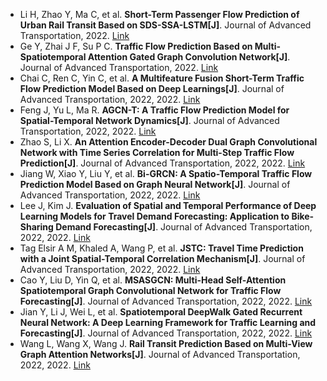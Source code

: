 * Li H, Zhao Y, Ma C, et al. <b>Short-Term Passenger Flow Prediction of Urban Rail Transit Based on SDS-SSA-LSTM[J]</b>. Journal of Advanced Transportation, 2022. [Link](https://www.hindawi.com/journals/jat/2022/2589681/)
* Ge Y, Zhai J F, Su P C. <b>Traffic Flow Prediction Based on Multi-Spatiotemporal Attention Gated Graph Convolution Network[J]</b>. Journal of Advanced Transportation, 2022. [Link](https://www.hindawi.com/journals/jat/2022/2723101/)
* Chai C, Ren C, Yin C, et al. <b>A Multifeature Fusion Short-Term Traffic Flow Prediction Model Based on Deep Learnings[J]</b>. Journal of Advanced Transportation, 2022, 2022. [Link](https://www.hindawi.com/journals/jat/2022/1702766/)
* Feng J, Yu L, Ma R. <b>AGCN-T: A Traffic Flow Prediction Model for Spatial-Temporal Network Dynamics[J]</b>. Journal of Advanced Transportation, 2022, 2022. [Link](https://www.hindawi.com/journals/jat/2022/1217588/)
* Zhao S, Li X. <b>An Attention Encoder-Decoder Dual Graph Convolutional Network with Time Series Correlation for Multi-Step Traffic Flow Prediction[J]</b>. Journal of Advanced Transportation, 2022, 2022. [Link](https://www.hindawi.com/journals/jat/2022/7682274/)
* Jiang W, Xiao Y, Liu Y, et al. <b>Bi-GRCN: A Spatio-Temporal Traffic Flow Prediction Model Based on Graph Neural Network[J]</b>. Journal of Advanced Transportation, 2022, 2022. [Link](https://www.hindawi.com/journals/jat/2022/5221362/)
* Lee J, Kim J. <b>Evaluation of Spatial and Temporal Performance of Deep Learning Models for Travel Demand Forecasting: Application to Bike-Sharing Demand Forecasting[J]</b>. Journal of Advanced Transportation, 2022, 2022. [Link](https://www.hindawi.com/journals/jat/2022/5934670/)
* Tag Elsir A M, Khaled A, Wang P, et al. <b>JSTC: Travel Time Prediction with a Joint Spatial-Temporal Correlation Mechanism[J]</b>. Journal of Advanced Transportation, 2022, 2022. [Link](https://www.hindawi.com/journals/jat/2022/1213221/)
* Cao Y, Liu D, Yin Q, et al. <b>MSASGCN: Multi-Head Self-Attention Spatiotemporal Graph Convolutional Network for Traffic Flow Forecasting[J]</b>. Journal of Advanced Transportation, 2022, 2022. [Link](https://www.hindawi.com/journals/jat/2022/2811961/)
* Jian Y, Li J, Wei L, et al. <b>Spatiotemporal DeepWalk Gated Recurrent Neural Network: A Deep Learning Framework for Traffic Learning and Forecasting[J]</b>. Journal of Advanced Transportation, 2022, 2022. [Link](https://www.hindawi.com/journals/jat/2022/4260244/)
* Wang L, Wang X, Wang J. <b>Rail Transit Prediction Based on Multi-View Graph Attention Networks[J]</b>. Journal of Advanced Transportation, 2022, 2022. [Link](https://www.hindawi.com/journals/jat/2022/4672617/)